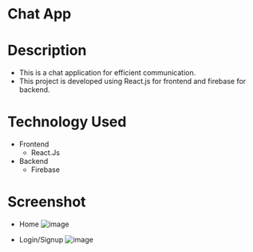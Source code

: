 # Chat App

# Description
- This is a chat application for efficient communication.
- This project is developed using React.js for frontend and firebase for backend.

# Technology Used
- Frontend
  - React.Js
- Backend
  - Firebase

# Screenshot
- Home
  ![image](https://github.com/user-attachments/assets/837a3191-2495-49bb-b99d-bc265eca756e)

- Login/Signup
  ![image](https://github.com/user-attachments/assets/370df58b-054b-424d-b286-7f0f4ebff8f2)

